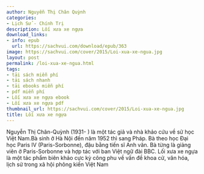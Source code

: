```yaml
---
author: Nguyễn Thị Chân Quỳnh
categories:
- Lịch Sử - Chính Trị
description: Lối xưa xe ngựa
download_links:
- info: epub
  url: https://sachvui.com/download/epub/363
image: https://sachvui.com/cover/2015/Loi-xua-xe-ngua.jpg
layout: post
permalink: /loi-xua-xe-ngua.html
tags:
- tải sách miễn phí
- tải sách nhanh
- tải ebooks miễn phí
- pdf miễn phí
- Lối xưa xe ngựa ebook
- Lối xưa xe ngựa pdf
thumbnail_url: https://sachvui.com/cover/2015/Loi-xua-xe-ngua.jpg
title: Lối xưa xe ngựa
---
```


 <div class="item-desc text-justify"> Nguyễn Thị Chân-Quỳnh (1931- ) là một tác giả và nhà khảo cứu về sử học Việt Nam.Bà sinh ở Hà Nội đến năm 1952 thì sang Pháp. Bà theo học Đại học Paris IV (Paris-Sorbonne), đậu bằng tiến sĩ Anh văn. Bà từng là giảng viên ở Paris-Sorbonne và hợp tác với ban Việt ngữ đài BBC. Lối xưa xe ngựa là một tác phẩm biên khảo cực kỳ công phu về vấn đề khoa cử, văn hóa, lịch sử trong xã hội phông kiến Việt Nam </div>